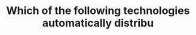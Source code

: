---
layout: all-exams
title: "Which of the following technologies automatically distribu"
blurb: "The question included the actual AWS definition of Elastic Load Balancing. One of the AWS Practitioner exam objectives is to be able to Identify the"
quid: 83
---